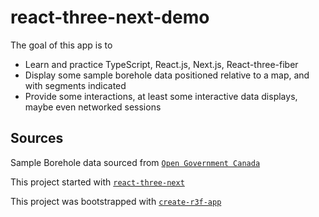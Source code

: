 # react-three-next-demo

The goal of this app is to

* Learn and practice TypeScript, React.js, Next.js, React-three-fiber
* Display some sample borehole data positioned relative to a map, and with segments indicated
* Provide some interactions, at least some interactive data displays, maybe even networked sessions

## Sources

Sample Borehole data sourced from [`Open Government Canada`](https://open.canada.ca/data/en/dataset/4bf7cf6b-5ac8-4f66-bcff-3d3b56bb1df8/resource/19264868-ea19-4f63-9108-bf05e31869cc)

This project started with [`react-three-next`](https://github.com/pmndrs/react-three-next)

This project was bootstrapped with [`create-r3f-app`](https://github.com/utsuboco/create-r3f-app)
